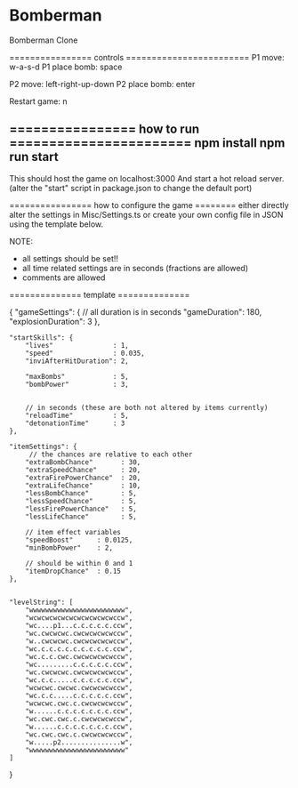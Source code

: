 # Bomberman
Bomberman Clone

================ controls ========================
P1 move: w-a-s-d
P1 place bomb: space

P2 move: left-right-up-down
P2 place bomb: enter

Restart game: n

================ how to run =======================
npm install
npm run start 
-------------
This should host the game on localhost:3000 
And start a hot reload server.
(alter the "start" script in package.json to change the default port)


================ how to configure the game ========
either directly alter the settings in Misc/Settings.ts
or create your own config file in JSON using the template below.

NOTE: 
- all settings should be set!!
- all time related settings are in seconds (fractions are allowed)
- comments are allowed

============== template ==============

{
    "gameSettings": {
        // all duration is in seconds
        "gameDuration": 180,
        "explosionDuration": 3
    },

    "startSkills": {
        "lives"               : 1,
        "speed"               : 0.035,
        "inviAfterHitDuration": 2,

        "maxBombs"            : 5,
        "bombPower"           : 3,
        

        // in seconds (these are both not altered by items currently)
        "reloadTime"          : 5, 
        "detonationTime"      : 3
    },

    "itemSettings": {
         // the chances are relative to each other
        "extraBombChance"       : 30,
        "extraSpeedChance"      : 20,
        "extraFirePowerChance"  : 20,
        "extraLifeChance"       : 10,
        "lessBombChance"        : 5,
        "lessSpeedChance"       : 5,
        "lessFirePowerChance"   : 5,
        "lessLifeChance"        : 5,
        
        // item effect variables
        "speedBoost"      : 0.0125,
        "minBombPower"    : 2,
        
        // should be within 0 and 1
        "itemDropChance"  : 0.15
    },

    
    "levelString": [
        "wwwwwwwwwwwwwwwwwwwwwwww",
        "wcwcwcwcwcwcwcwcwcwcwccw",
        "wc....p1...c.c.c.c.c.ccw",
        "wc.cwcwcwc.cwcwcwcwcwccw",
        "w..cwcwcwc.cwcwcwcwcwccw",
        "wc.c.c.c.c.c.c.c.c.c.ccw",
        "wc.c.c.cwc.cwcwcwcwcwccw",
        "wc.........c.c.c.c.c.ccw",
        "wc.cwcwcwc.cwcwcwcwcwccw",
        "wc.c.c.....c.c.c.c.c.ccw",
        "wcwcwc.cwcwc.cwcwcwcwccw",
        "wc.c.c.....c.c.c.c.c.ccw",
        "wcwcwc.cwc.c.cwcwcwcwccw",
        "w......c.c.c.c.c.c.c.ccw",
        "wc.cwc.cwc.c.cwcwcwcwccw",
        "w......c.c.c.c.c.c.c.ccw",
        "wc.cwc.cwc.c.cwcwcwcwccw",
        "w.....p2...............w",
        "wwwwwwwwwwwwwwwwwwwwwwww"
    ]

}
